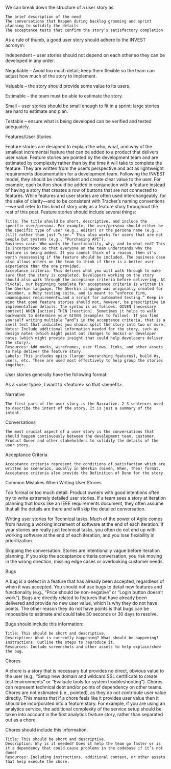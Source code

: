 We can break down the structure of a user story as:

    The brief description of the need
    The conversations that happen during backlog grooming and sprint planning to solidify the details
    The acceptance tests that confirm the story’s satisfactory completion

As a rule of thumb, a good user story should adhere to the INVEST acronym:

Independent – user stories should not depend on each other so they can be developed in any order.

Negotiable – Avoid too much detail; keep them flexible so the team can adjust how much of the story to implement.

Valuable – the story should provide some value to its users.

Estimable – the team must be able to estimate the story.

Small – user stories should be small enough to fit in a sprint; large stories are hard to estimate and plan.

Testable – ensure what is being developed can be verified and tested adequately.


Features/User Stories

Feature stories are designed to explain the who, what, and why of the smallest incremental feature that can be added to a product that delivers user value. Feature stories are pointed by the development team and are estimated by complexity rather than by the time it will take to complete the feature. They are written from the user’s perspective and act as lightweight requirements documentation for a development team. Following the INVEST model, they should be independent and create clear value to the user. For example, each button should be added in conjunction with a feature instead of having a story that creates a row of buttons that are not connected to features. While features and user stories are often used interchangeably, for the sake of clarity—and to be consistent with Tracker’s naming conventions —we will refer to this kind of story only as a feature story throughout the rest of this post. Feature stories should include several things:

    Title: The title should be short, descriptive, and include the specific user/persona. For example, the user/persona should either be the specific type of user (e.g., editor) or the persona name (e.g., Jill) rather than just “user.” This also works for users that are not people but systems (e.g., “Purchasing API”).
    Business case: Who wants the functionality, why, and to what end? This is incorporated so that everyone on the team understands why the feature is being added. If you cannot think of a reason, then it’s worth reassessing if the feature should be included. The business case also allows others on the team to think if there is a better user experience than the one provided.
    Acceptance criteria: This defines what you will walk through to make sure that the story is completed. Developers working on the story should also walk through the acceptance criteria before delivering. At Pivotal, our beginning template for acceptance criteria is written in the Gherkin language. The Gherkin language was originally created for Cucumber, a Ruby testing suite, and is meant to “enforce firm, unambiguous requirements…and a script for automated testing.” Keep in mind that good feature stories should not, however, be prescriptive in implementation details. The syntax is as follows: GIVEN [necessary context] WHEN [action] THEN [reaction]. Sometimes it helps to walk backwards to determine your GIVEN (examples to follow). If you find yourself writing multiple “and”s in the acceptance criteria, that is a smell test that indicates you should split the story into two or more.
    Notes: Include additional information needed for the story, such as design notes (which might point out changes to mocks) or developer notes (which might provide insight that could help developers deliver the story).
    Resources: Add mocks, wireframes, user flows, links, and other assets to help deliver the feature story.
    Labels: This includes epics (larger overarching features), build #s, users, etc. These are used most effectively to help group the stories together.

User stories generally have the following format:

As a \<user type\>, I want to \<feature\> so that \<benefit\>.

Narrative

    The first part of the user story is the Narrative. 2-3 sentences used to describe the intent of the story. It is just a summary of the intent.

Conversations

    The most crucial aspect of a user story is the conversations that should happen continuously between the development team, customer, Product Owner and other stakeholders to solidify the details of the user story.

Acceptance Criteria

    Acceptance criteria represent the conditions of satisfaction which are written as scenarios, usually in Gherkin (Given, When, Then) format. Acceptance criteria also provide the Definition of Done for the story.
    
Common Mistakes When Writing User Stories

Too formal or too much detail. Product owners with good intentions often try to write extremely detailed user stories.  If a team sees a story at iteration planning that looks like an IEEE requirements document, they often assume that all the details are there and will skip the detailed conversation.

Writing user stories for Technical tasks. Much of the power of Agile comes from having a working increment of software at the end of each iteration.  If your stories are really just technical tasks, you often do not end up with working software at the end of each iteration, and you lose flexibility in prioritization.

Skipping the conversation. Stories are intentionally vague before iteration planning.  If you skip the acceptance criteria conversation, you risk moving in the wrong direction, missing edge cases or overlooking customer needs.


Bugs

A bug is a defect in a feature that has already been accepted, regardless of when it was accepted. You should not use bugs to detail new features and functionality (e.g., “Price should be non-negative” or “Login button doesn’t work”). Bugs are directly related to features that have already been delivered and provide no new user value, which is why they do not have points. The other reason they do not have points is that bugs can be impossible to estimate and could take 30 seconds or 30 days to resolve.

Bugs should include this information:

    Title: This should be short and descriptive.
    Description: What is currently happening? What should be happening?
    Instructions: Outline the steps to reproduce it.
    Resources: Include screenshots and other assets to help explain/show the bug.

Chores

A chore is a story that is necessary but provides no direct, obvious value to the user (e.g., “Setup new domain and wildcard SSL certificate to create test environments” or “Evaluate tools for system troubleshooting”). Chores can represent technical debt and/or points of dependency on other teams. Chores are not estimated (i.e., pointed), as they do not contribute user value directly. This means that if a chore feels like it provides user value then it should be incorporated into a feature story. For example, if you are using an analytics service, the additional complexity of the service setup should be taken into account in the first analytics feature story, rather than separated out as a chore.

Chores should include this information:

    Title: This should be short and descriptive.
    Description: Why is it needed? Does it help the team go faster or is it a dependency that could cause problems in the codebase if it’s not done?
    Resources: Including instructions, additional context, or other assets that help execute the chore.
